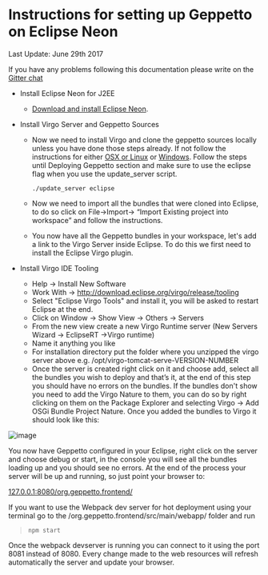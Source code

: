 Instructions for setting up Geppetto on Eclipse Neon
====================================================

Last Update: June 29th 2017

If you have any problems following this documentation please write on
the [Gitter chat](https://gitter.im/openworm/org.geppetto)

-   Install Eclipse Neon for J2EE
    -   [Download and install Eclipse
        Neon](http://www.eclipse.org/downloads/packages/eclipse-ide-java-ee-developers/neon3).
-   Install Virgo Server and Geppetto Sources
    -   Now we need to install Virgo and clone the geppetto sources
        locally unless you have done those steps already. If not follow
        the instructions for either [OSX or
        Linux](http://docs.geppetto.org/en/latest/osxlinuxsetup.html) or
        [Windows](http://docs.geppetto.org/en/latest/windowssetup.html).
        Follow the steps until Deploying Geppetto section and make sure
        to use the eclipse flag when you use the update\_server script.

        `./update_server eclipse`

    -   Now we need to import all the bundles that were cloned into
        Eclipse, to do so click on File-&gt;Import-&gt; “Import Existing
        project into workspace” and follow the instructions.
    -   You now have all the Geppetto bundles in your workspace, let's
        add a link to the Virgo Server inside Eclipse. To do this we
        first need to install the Eclipse Virgo plugin.

-   Install Virgo IDE Tooling
    -   Help -&gt; Install New Software
    -   Work With -&gt;
        <http://download.eclipse.org/virgo/release/tooling>
    -   Select "Eclipse Virgo Tools" and install it, you will be asked
        to restart Eclipse at the end.
    -   Click on Window -&gt; Show View -&gt; Others -&gt; Servers
    -   From the new view create a new Virgo Runtime server (New Servers
        Wizard -&gt; EclipseRT -&gt;Virgo runtime)
    -   Name it anything you like
    -   For installation directory put the folder where you unzipped the
        virgo server above e.g. /opt/virgo-tomcat-serve-VERSION-NUMBER
    -   Once the server is created right click on it and choose add,
        select all the bundles you wish to deploy and that’s it, at the
        end of this step you should have no errors on the bundles. If
        the bundles don't show you need to add the Virgo Nature to them,
        you can do so by right clicking on them on the Package Explorer
        and selecting Virgo -&gt; Add OSGi Bundle Project Nature. Once
        you added the bundles to Virgo it should look like this:

![image](http://i.imgur.com/mucT88s.png?1)

You now have Geppetto configured in your Eclipse, right click on the
server and choose debug or start, in the console you will see all the
bundles loading up and you should see no errors. At the end of the
process your server will be up and running, so just point your browser
to:

[127.0.0.1:8080/org.geppetto.frontend/](http://127.0.0.1:8080/org.geppetto.frontend/)

If you want to use the Webpack dev server for hot deployment using your
terminal go to the /org.geppetto.frontend/src/main/webapp/ folder and
run

> `npm start`

Once the webpack devserver is running you can connect to it using the
port 8081 instead of 8080. Every change made to the web resources will
refresh automatically the server and update your browser.
